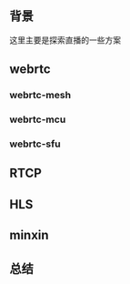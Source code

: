 ## 背景

这里主要是探索直播的一些方案

## webrtc

### webrtc-mesh

### webrtc-mcu

### webrtc-sfu

## RTCP

## HLS

## minxin

## 总结

